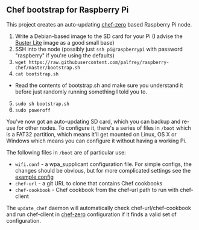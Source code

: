 Chef bootstrap for Raspberry Pi
-------------------------------

This project creates an auto-updating [chef-zero](https://www.chef.io/blog/2013/10/31/chef-client-z-from-zero-to-chef-in-8-5-seconds/) based Raspberry Pi node.

1. Write a Debian-based image to the SD card for your Pi (I advise the [Buster Lite](https://www.raspberrypi.org/downloads/raspbian/) image as a good small base)
2. SSH into the node (possibly just `ssh pi@raspberrypi` with password "raspberry" if you're using the defaults)
3. `wget https://raw.githubusercontent.com/palfrey/raspberry-chef/master/bootstrap.sh`
4. `cat bootstrap.sh`
  * Read the contents of bootstrap.sh and make sure you understand it before just randomly running something I told you to.
5. `sudo sh bootstrap.sh`
6. `sudo poweroff`

You've now got an auto-updating SD card, which you can backup and re-use for other nodes. To configure it, there's a series of files in `/boot` which is a FAT32 partition, which means it'll get mounted on Linux, OS X or Windows which means you can configure it without having a working Pi.

The following files in `/boot` are of particular use:
* `wifi.conf` - a wpa_supplicant configuration file. For simple configs, the changes should be obvious, but for more complicated settings see the [example config](http://w1.fi/cgit/hostap/plain/wpa_supplicant/wpa_supplicant.conf)
* `chef-url` - a git URL to clone that contains Chef cookbooks
* `chef-cookbook` - Chef cookbook from the chef-url path to run with chef-client

The `update_chef` daemon will automatically check chef-url/chef-cookbook and run chef-client in [chef-zero](https://www.chef.io/blog/2013/10/31/chef-client-z-from-zero-to-chef-in-8-5-seconds/) configuration if it finds a valid set of configuration.
